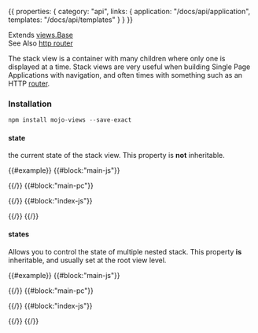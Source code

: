 {{
  properties: {
    category: "api",
    links: {
      application: "/docs/api/application",
      templates: "/docs/api/templates"
    }
  }
}}

Extends [views.Base](/docs/api/viewsbase) <br />
See Also [http router](/docs/api/router) <br />

The stack view is a container with many children where only one is displayed at a time.
Stack views are very useful when building Single Page Applications with navigation,
and often times with something such as an HTTP [router](/docs/api/router).

### Installation

```javascript
npm install mojo-views --save-exact
```

#### state

the current state of the stack view. This property is **not** inheritable.

{{#example}}
{{#block:"main-js"}}
<!--
var views = require("mojo-views");

var HomeView = views.Base.extend({
  paper: "Home view"
});

var ContactView = views.Base.extend({
  paper: "Contact view"
});

var PagesView = views.Stack.extend({
  state: "home",
  children: {
    home: HomeView,
    contact: ContactView
  }
});

module.exports = views.Base.extend({
  paper: require("./main.pc"),
  children: {
    pages: PagesView
  }
});

-->
{{/}}
{{#block:"main-pc"}}
<!--
<a href="#" data-bind="{{ onClick: children.pages.state = 'home' }}">home</a>
<a href="#" data-bind="{{ onClick: children.pages.state = 'contact' }}">contact</a> <br />

{{ html: children.pages }}
-->
{{/}}
{{#block:"index-js"}}
<!--
var Application = require("mojo-application");
views           = require("mojo-views"),
paperclip       = require("mojo-paperclip@0.6.3");

var app = new Application();
app.use(views, paperclip);

app.views.register("main", require("./main"));

preview.element.appendChild(app.views.create("main").render());
-->
{{/}}
{{/}}


#### states

Allows you to control the state of multiple nested stack. This property **is** inheritable, and usually set at the root
view level.

{{#example}}
{{#block:"main-js"}}
<!--
var views = require("mojo-views");

var HomeView = views.Base.extend({
  paper: "Home view"
});

var ContactSubView1 = views.Base.extend({
  paper: "Contact subview 1"
});

var ContactSubView2 = views.Base.extend({
  paper: "Contact subview 2"
});

var ContactView = views.Stack.extend({
  children: {
    subview1: ContactSubView1,
    subview2: ContactSubView2
  }
});

var PagesView = views.Stack.extend({
  children: {
    home: HomeView,
    contact: ContactView
  }
});

module.exports = views.Base.extend({
  paper: require("./main.pc"),
  bindings: {
    "application.states": "states"
  },
  children: {
    pages: PagesView
  }
});

-->
{{/}}
{{#block:"main-pc"}}
<!--
<a href="#" data-bind="{{ onClick: application.states = { pages: 'home' } }}">home</a>
<a href="#" data-bind="{{ onClick: application.states = { pages: 'contact', contact: 'subview1' } }}">contact subview 1</a>
<a href="#" data-bind="{{ onClick: application.states = { pages: 'contact', contact: 'subview2' } }}">contact subview 2</a> <br />

{{ html: children.pages }}
-->
{{/}}
{{#block:"index-js"}}
<!--
var Application = require("mojo-application");
views           = require("mojo-views"),
paperclip       = require("mojo-paperclip@0.6.3");

var app = new Application({
  states: {
    pages: "contact",
    contact: "subview1"
  }
});
app.use(views, paperclip);

app.views.register("main", require("./main"));

preview.element.appendChild(app.views.create("main").render());
-->
{{/}}
{{/}}

<!--

TODO

extended documentation on router

-->
